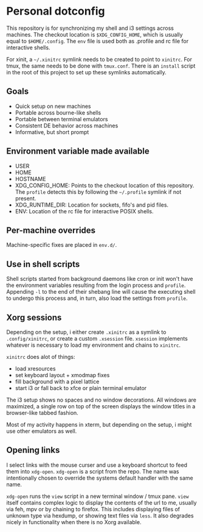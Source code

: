 # Personal dotconfig

This repository is for synchronizing my shell and i3 settings across machines.
The checkout location is `$XDG_CONFIG_HOME`, which is usually equal to `$HOME/.config`.
The `env` file is used both as .profile and rc file for interactive shells.

For xinit, a `~/.xinitrc` symlink needs to be created to point to `xinitrc`.
For tmux, the same needs to be done with `tmux.conf`.
There is an `install` script in the root of this project to set up these symlinks automatically.

## Goals

- Quick setup on new machines
- Portable across bourne-like shells
- Portable between terminal emulators
- Consistent DE behavior across machines
- Informative, but short prompt

## Environment variable made available

- USER
- HOME
- HOSTNAME
- XDG_CONFIG_HOME:
  Points to the checkout location of this repository.
  The `profile` detects this by following the `~/.profile` symlink if not present.
- XDG_RUNTIME_DIR:
  Location for sockets, fifo's and pid files.
- ENV:
  Location of the rc file for interactive POSIX shells.

## Per-machine overrides

Machine-specific fixes are placed in `env.d/`.

## Use in shell scripts

Shell scripts started from background daemons like cron or init won't have the environment variables resulting from the login process and `profile`.
Appending `-l` to the end of their shebang line will cause the executing shell to undergo this process and, in turn, also load the settings from `profile`.

## Xorg sessions

Depending on the setup, i either create `.xinitrc` as a symlink to `.config/xinitrc`, or create a custom `.xsession` file.
`xsession` implements whatever is necessary to load my environment and chains to `xinitrc`.

`xinitrc` does alot of things:

- load xresources
- set keyboard layout + xmodmap fixes
- fill background with a pixel lattice
- start i3 or fall back to xfce or plain terminal emulator

The i3 setup shows no spaces and no window decorations.
All windows are maximized, a single row on top of the screen displays the window titles in a browser-like tabbed fashion.

Most of my activity happens in xterm, but depending on the setup, i might use other emulators as well.

## Opening links

I select links with the mouse curser and use a keyboard shortcut to feed them into `xdg-open`.
`xdg-open` is a script from the repo.
The name was intentionally chosen to override the systems default handler with the same name.

`xdg-open` runs the `view` script in a new terminal window / tmux pane.
`view` itself contains complex logic to display the contents of the url to me, usually via feh, mpv or by chaining to firefox.
This includes displaying files of unknown type via hexdump, or showing text files via `less`.
It also degrades nicely in functionality when there is no Xorg available.
